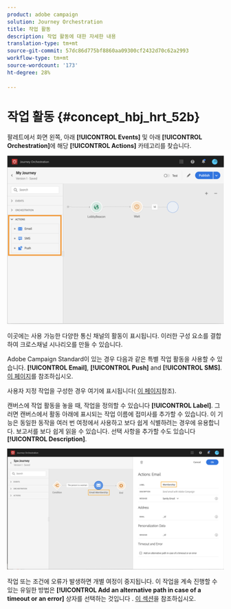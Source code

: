 ```yaml
---
product: adobe campaign
solution: Journey Orchestration
title: 작업 활동
description: 작업 활동에 대한 자세한 내용
translation-type: tm+mt
source-git-commit: 57dc86d775bf8860aa09300cf2432d70c62a2993
workflow-type: tm+mt
source-wordcount: '173'
ht-degree: 28%

---
```



# 작업 활동 {#concept_hbj_hrt_52b}

팔레트에서 화면 왼쪽, 아래 **[!UICONTROL Events]** 및 아래 **[!UICONTROL Orchestration]**&#x200B;에 해당 **[!UICONTROL Actions]** 카테고리를 찾습니다.

![](../assets/journey58.png)

이곳에는 사용 가능한 다양한 통신 채널의 활동이 표시됩니다. 이러한 구성 요소를 결합하여 크로스채널 시나리오를 만들 수 있습니다.

Adobe Campaign Standard이 있는 경우 다음과 같은 특별 작업 활동을 사용할 수 있습니다. **[!UICONTROL Email]**, **[!UICONTROL Push]** and **[!UICONTROL SMS]**. [이 페이지](../building-journeys/using-adobe-campaign-actions.md)를 참조하십시오.

사용자 지정 작업을 구성한 경우 여기에 표시됩니다( [이 페이지](../building-journeys/using-custom-actions.md)참조).

캔버스에 작업 활동을 놓을 때, 작업을 정의할 수 있습니다 **[!UICONTROL Label]**. 그러면 캔버스에서 활동 아래에 표시되는 작업 이름에 접미사를 추가할 수 있습니다. 이 기능은 동일한 동작을 여러 번 여정에서 사용하고 보다 쉽게 식별하려는 경우에 유용합니다. 보고서를 보다 쉽게 읽을 수 있습니다. 선택 사항을 추가할 수도 있습니다 **[!UICONTROL Description]**.

![](../assets/journey59bis.png)

작업 또는 조건에 오류가 발생하면 개별 여정이 중지됩니다. 이 작업을 계속 진행할 수 있는 유일한 방법은 **[!UICONTROL Add an alternative path in case of a timeout or an error]** 상자를 선택하는 것입니다 . [이 섹션](../building-journeys/using-the-journey-designer.md#paths)을 참조하십시오.
